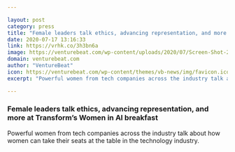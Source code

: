 ```yaml
---

layout: post
category: press
title: "Female leaders talk ethics, advancing representation, and more at Transform’s Women in AI breakfast"
date: 2020-07-17 13:16:33
link: https://vrhk.co/3h3bn6a
image: https://venturebeat.com/wp-content/uploads/2020/07/Screen-Shot-2020-07-17-at-7.57.57-AM.png?w=1200&strip=all
domain: venturebeat.com
author: "VentureBeat"
icon: https://venturebeat.com/wp-content/themes/vb-news/img/favicon.ico
excerpt: "Powerful women from tech companies across the industry talk about how women can take their seats at the table in the technology industry."

---
```


### Female leaders talk ethics, advancing representation, and more at Transform’s Women in AI breakfast

Powerful women from tech companies across the industry talk about how women can take their seats at the table in the technology industry.
